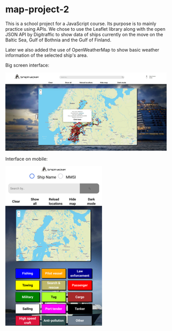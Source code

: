 # map-project-2

This is a school project for a JavaScript course. Its purpose is to mainly practice using APIs. We chose to use the Leaflet library along with the open JSON API by Digitraffic to show data of ships currently on the move on the Baltic Sea, Gulf of Bothnia and the Gulf of Finland.

Later we also added the use of OpenWeatherMap to show basic weather information of the selected ship's area.

Big screen interface:

<img src="/images/preview_main.jpg" width="800">

Interface on mobile:

<img src="/images/mobile_interface.png" height="500">
